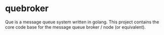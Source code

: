 # quebroker
Que is a message queue system written in golang. This project contains the
core code base for the message queue broker / node (or equivalent).
